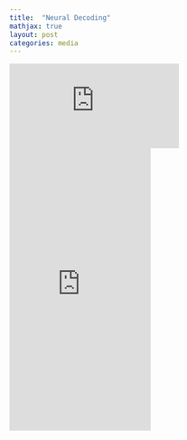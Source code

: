 ```yaml
---
title:  "Neural Decoding"
mathjax: true
layout: post
categories: media
---
```


![NN](https://github.com/darin-momayezi/darin-momayezi.github.io/blob/master/images/Advanced_Lab___Zeeman_Effect.pdf)
<embed src="https://github.com/darin-momayezi/darin-momayezi.github.io/blob/master/images/Advanced_Lab___Zeeman_Effect.pdf" type="application/pdf" width="250" height="500" />
